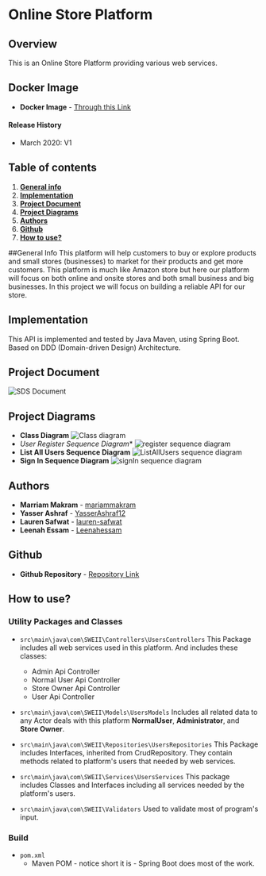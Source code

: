 # Online Store Platform

## Overview
  This is an Online Store Platform providing various web services. 

## Docker Image
* **Docker Image**  - [Through this Link]()

#### Release History
  * March 2020: V1
  
## Table of contents
1. **[General info](#general-info)**
2. **[Implementation](#implementation)**
3. **[Project Document](#project-document)**
4. **[Project Diagrams](#project-Diagrams)**
5. **[Authors](#authors)**
6. **[Github](#github)**
7. **[How to use?](#how-to-use)**

##General Info 
This platform will help customers to buy or explore products and small stores (businesses) to market for their products and get more customers. 
This platform is much like Amazon store but here our platform will focus on both online and onsite stores and both small business and big businesses.
In this project we will focus on building a reliable API for our store.

## Implementation
  This API is implemented and tested by Java Maven, using Spring Boot. Based on DDD (Domain-driven Design) Architecture.
  
## Project Document
  ![SDS Document ]()

## Project Diagrams
*  **Class Diagram**
![Class diagram](https://github.com/mariammakram/Online_Store_Platform/blob/master/Class%20Diagram.png)
*  *User Register Sequence Diagram**
![register sequence diagram](https://github.com/mariammakram/Online_Store_Platform/blob/master/Sequence%20Diagram/UserRegisterSequenceDiagram.png)
*  **List All Users Sequence Diagram**
![ListAllUsers sequence diagram](https://github.com/mariammakram/Online_Store_Platform/blob/master/Sequence%20Diagram/ListAllUsers.PNG)
*  **Sign In Sequence Diagram**
![signIn sequence diagram](https://github.com/mariammakram/Online_Store_Platform/blob/master/Sequence%20Diagram/Sign%20In%20Sequence%20Diagram.PNG)

## Authors
* **Marriam Makram**  - [mariammakram](https://github.com/mariammakram)
* **Yasser Ashraf**  - [YasserAshraf12](https://github.com/YasserAshraf12)
* **Lauren Safwat**  - [lauren-safwat](https://github.com/lauren-safwat)
* **Leenah Essam**  - [Leenahessam](https://github.com/Leenahessam)


## Github
* **Github Repository**  - [Repository Link]()

## How to use?

### Utility Packages and Classes
* <code>src\main\java\com\SWEII\Controllers\UsersControllers</code> This Package includes all web services used in this platform. And includes these classes:
    * Admin Api Controller
    * Normal User Api Controller
    * Store Owner Api Controller
    * User Api Controller
    
* <code>src\main\java\com\SWEII\Models\UsersModels</code>
Includes all related data to any Actor deals with this platform <b>NormalUser</b>, <b>Administrator</b>, and <b>Store Owner</b>.
   
* <code>src\main\java\com\SWEII\Repositories\UsersRepositories</code>
This Package includes Interfaces, inherited from CrudRepository. They contain methods related to platform's users that needed by web services.

* <code>src\main\java\com\SWEII\Services\UsersServices</code>
This package includes Classes and Interfaces including all services needed by the platform's users.

* <code>src\main\java\com\SWEII\Validators</code>
Used to validate most of program's input.

### Build
  * <code>pom.xml</code>
     * Maven POM - notice short it is - Spring Boot does most of the work.
       
       
 


